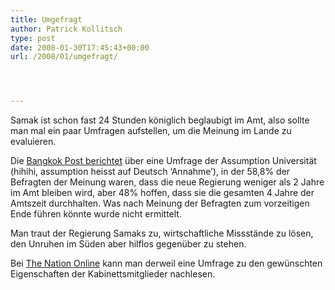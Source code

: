 ```yaml
---
title: Umgefragt
author: Patrick Kollitsch
type: post
date: 2008-01-30T17:45:43+00:00
url: /2008/01/umgefragt/




---
```

Samak ist schon fast 24 Stunden königlich beglaubigt im Amt, also sollte man mal ein paar Umfragen aufstellen, um die Meinung im Lande zu evaluieren.

Die [Bangkok Post berichtet][1] über eine Umfrage der Assumption Universität (hihihi, assumption heisst auf Deutsch &#8216;Annahme&#8217;), in der 58,8% der Befragten der Meinung waren, dass die neue Regierung weniger als 2 Jahre im Amt bleiben wird, aber 48% hoffen, dass sie die gesamten 4 Jahre der Amtszeit durchhalten. Was nach Meinung der Befragten zum vorzeitigen Ende führen könnte wurde nicht ermittelt.

Man traut der Regierung Samaks zu, wirtschaftliche Missstände zu lösen, den Unruhen im Süden aber hilflos gegenüber zu stehen.

Bei [The Nation Online][2] kann man derweil eine Umfrage zu den gewünschten Eigenschaften der Kabinettsmitglieder nachlesen.

 [1]: http://www.bangkokpost.com/breaking_news/breakingnews.php?id=125607
 [2]: http://www.nationmultimedia.com/breakingnews/read.php?newsid=30063996